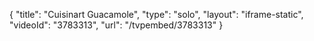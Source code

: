 {
    "title": "Cuisinart Guacamole",
    "type": "solo",
    "layout": "iframe-static",
    "videoId": "3783313",
    "url": "\/tvpembed\/3783313"
}